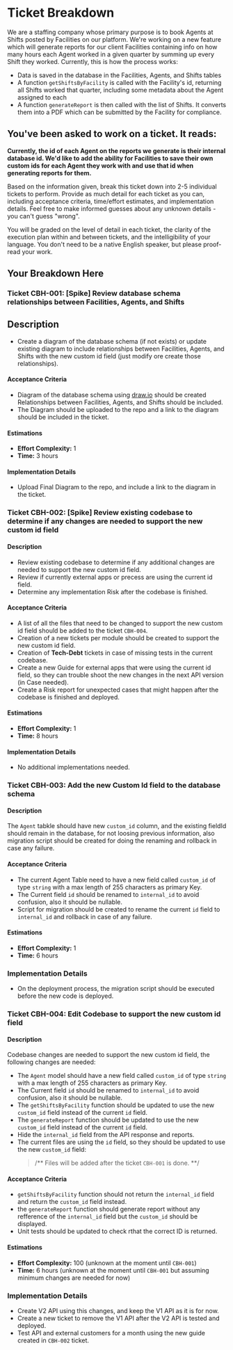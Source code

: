 # Ticket Breakdown
We are a staffing company whose primary purpose is to book Agents at Shifts posted by Facilities on our platform. We're working on a new feature which will generate reports for our client Facilities containing info on how many hours each Agent worked in a given quarter by summing up every Shift they worked. Currently, this is how the process works:

- Data is saved in the database in the Facilities, Agents, and Shifts tables
- A function `getShiftsByFacility` is called with the Facility's id, returning all Shifts worked that quarter, including some metadata about the Agent assigned to each
- A function `generateReport` is then called with the list of Shifts. It converts them into a PDF which can be submitted by the Facility for compliance.

## You've been asked to work on a ticket. It reads:

**Currently, the id of each Agent on the reports we generate is their internal database id. We'd like to add the ability for Facilities to save their own custom ids for each Agent they work with and use that id when generating reports for them.**


Based on the information given, break this ticket down into 2-5 individual tickets to perform. Provide as much detail for each ticket as you can, including acceptance criteria, time/effort estimates, and implementation details. Feel free to make informed guesses about any unknown details - you can't guess "wrong".


You will be graded on the level of detail in each ticket, the clarity of the execution plan within and between tickets, and the intelligibility of your language. You don't need to be a native English speaker, but please proof-read your work.

## Your Breakdown Here

### Ticket CBH-001: **[Spike]** Review database schema relationships between Facilities, Agents, and Shifts

## Description
- Create a diagram of the database schema (if not exists) or update existing diagram to include relationships between Facilities, Agents, and Shifts with the new custom id field (just modify ore create those relationships).

#### Acceptance Criteria
- Diagram of the database schema using [draw.io](https://www.draw.io/) should be created Relationships between Facilities, Agents, and Shifts should be included.
- The Diagram should be uploaded to the repo and a link to the diagram should be included in the ticket.

#### Estimations
-  **__Effort Complexity:__** 1
-  **__Time:__** 3 hours

#### Implementation Details

- Upload Final Diagram to the repo, and include a link to the diagram in the ticket.

### Ticket CBH-002: **[Spike]** Review existing codebase to determine if any changes are needed to support the new custom id field

#### Description
- Review existing codebase to determine if any additional changes are needed to support the new custom id field.
- Review if currently external apps or precess are using the current id field.
- Determine any implementation Risk after the codebase is finished.

#### Acceptance Criteria
- A list of all the files that need to be changed to support the new custom id field should be added to the ticket `CBH-004`.
- Creation of a new tickets per module should be created to support the new custom id field.
- Creation of **Tech-Debt** tickets in case of missing tests in the current codebase.
- Create a new Guide for external apps that were using the current id field, so they can trouble shoot the new changes in the next API version (in Case needed).
- Create a Risk report for unexpected cases that might happen after the codebase is finished and deployed.

#### Estimations
-  **__Effort Complexity:__** 1
-  **__Time:__** 8 hours

#### Implementation Details
- No additional implementations needed.

### Ticket CBH-003: Add the new Custom Id field to the database schema

#### Description
The `Agent` tabkle should have new `custom_id` column, and the existing fieldId should remain in the database, for not loosing previous information, also migration script should be created for doing the renaming and rollback in case any failure.

#### Acceptance Criteria
- The current Agent Table need to have a new field called `custom_id` of type `string` with a max length of 255 characters as primary Key.
- The Current field `id` should be renamed to `internal_id` to avoid confusion, also it should be nullable.
- Script for migration should be created to rename the current `id` field to `internal_id` and rollback in case of any failure.

#### Estimations
-  **__Effort Complexity:__** 1
-  **__Time:__** 6 hours

### Implementation Details
- On the deployment process, the migration script should be executed before the new code is deployed.


### Ticket CBH-004: Edit Codebase to support the new custom id field
#### Description
Codebase changes are needed to support the new custom id field, the following changes are needed:

- The `Agent` model should have a new field called `custom_id` of type `string` with a max length of 255 characters as primary Key.
- The Current field `id` should be renamed to `internal_id` to avoid confusion, also it should be nullable.
- The `getShiftsByFacility` function should be updated to use the new `custom_id` field instead of the current `id` field.
- The `generateReport` function should be updated to use the new `custom_id` field instead of the current `id` field.
- Hide the `internal_id` field from the API response and reports.
- The current files are using the `id` field, so they should be updated to use the new `custom_id` field:
    > /** Files will be added after the ticket `CBH-001` is done. **/

#### Acceptance Criteria

- `getShiftsByFacility` function should not return the `internal_id` field and return the `custom_id` field instead.
- the `generateReport` function should generate report without any refference of the `internal_id` field but the `custom_id` should be displayed.
- Unit tests should be updated to check rthat the correct ID is returned.

#### Estimations
-  **__Effort Complexity:__** 100 (unknown at the moment until `CBH-001`)
-  **__Time:__** 6 hours (unknown at the moment until `CBH-001` but assuming minimum changes are needed for now)

### Implementation Details
- Create V2 API using this changes, and keep the V1 API as it is for now.
- Create a new ticket to remove the V1 API after the V2 API is tested and deployed.
- Test API and external customers for a month using the new guide created in `CBH-002` ticket.